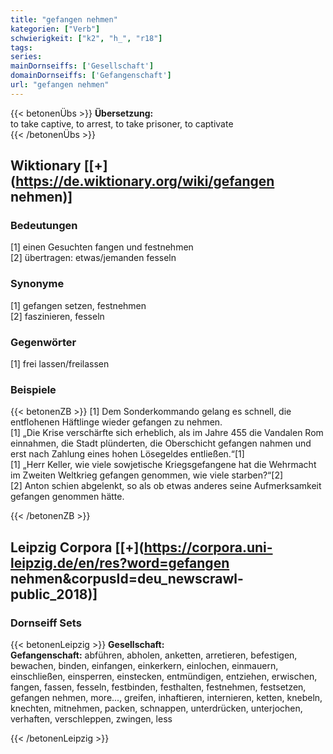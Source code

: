 ```yaml
---
title: "gefangen nehmen"
kategorien: ["Verb"]
schwierigkeit: ["k2", "h_", "r18"]
tags:
series:
mainDornseiffs: ['Gesellschaft']
domainDornseiffs: ['Gefangenschaft']
url: "gefangen nehmen"
---
```


{{< betonenÜbs >}}
**Übersetzung:**  
to take captive, to arrest, to take prisoner, to captivate  
{{< /betonenÜbs >}}

## Wiktionary [[+](https://de.wiktionary.org/wiki/gefangen nehmen)]

### Bedeutungen
[1] einen Gesuchten fangen und festnehmen  
[2] übertragen: etwas/jemanden fesseln  

### Synonyme
[1] gefangen setzen, festnehmen  
[2] faszinieren, fesseln  

### Gegenwörter
[1] frei lassen/freilassen  

### Beispiele
{{< betonenZB >}}
[1] Dem Sonderkommando gelang es schnell, die entflohenen Häftlinge wieder gefangen zu nehmen.  
[1] „Die Krise verschärfte sich erheblich, als im Jahre 455 die Vandalen Rom einnahmen, die Stadt plünderten, die Oberschicht gefangen nahmen und erst nach Zahlung eines hohen Lösegeldes entließen.“[1]  
[1] „Herr Keller, wie viele sowjetische Kriegsgefangene hat die Wehrmacht im Zweiten Weltkrieg gefangen genommen, wie viele starben?“[2]  
[2] Anton schien abgelenkt, so als ob etwas anderes seine Aufmerksamkeit gefangen genommen hätte.  

{{< /betonenZB >}}

## Leipzig Corpora [[+](https://corpora.uni-leipzig.de/en/res?word=gefangen nehmen&corpusId=deu_newscrawl-public_2018)]

### Dornseiff Sets
{{< betonenLeipzig >}}
**Gesellschaft:**  
**Gefangenschaft:** abführen, abholen, anketten, arretieren, befestigen, bewachen, binden, einfangen, einkerkern, einlochen, einmauern, einschließen, einsperren, einstecken, entmündigen, entziehen, erwischen, fangen, fassen, fesseln, festbinden, festhalten, festnehmen, festsetzen, gefangen nehmen, more..., greifen, inhaftieren, internieren, ketten, knebeln, knechten, mitnehmen, packen, schnappen, unterdrücken, unterjochen, verhaften, verschleppen, zwingen, less  

{{< /betonenLeipzig >}}
